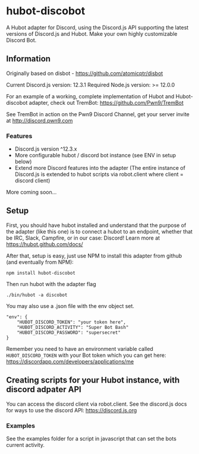 # hubot-discobot

A Hubot adapter for Discord, using the Discord.js API supporting the latest versions of Discord.js and Hubot. Make your own highly customizable Discord Bot.

## Information

Originally based on disbot - https://github.com/atomicptr/disbot 

Current Discord.js version: 12.3.1
Required Node.js version: >= 12.0.0

For an example of a working, complete implementation of Hubot and Hubot-discobot adapter, check out TremBot: https://github.com/Pwn9/TremBot 

See TremBot in action on the Pwn9 Discord Channel, get your server invite at http://discord.pwn9.com

### Features

* Discord.js version ^12.3.x
* More configurable hubot / discord bot instance (see ENV in setup below)
* Extend more Discord features into the adapter (The entire instance of Discord.js is extended to hubot scripts via robot.client where client = discord client)

More coming soon...

## Setup

First, you should have hubot installed and understand that the purpose of the adapter (like this one) is to connect a hubot to an endpoint, whether that be IRC, Slack, Campfire, or in our case: Discord! Learn more at https://hubot.github.com/docs/

After that, setup is easy, just use NPM to install this adapter from github (and eventually from NPM):

    npm install hubot-discobot
    
Then run hubot with the adapter flag 

    ./bin/hubot -a discobot
    
You may also use a .json file with the env object set.

    "env": {
        "HUBOT_DISCORD_TOKEN": "your token here",
        "HUBOT_DISCORD_ACTIVITY": "Super Bot Bash"
        "HUBOT_DISCORD_PASSWORD": "supersecret"
    }
 

Remember you need to have an environment variable called ``HUBOT_DISCORD_TOKEN`` with your Bot token which you can get here: https://discordapp.com/developers/applications/me

## Creating scripts for your Hubot instance, with discord adpater API

You can access the discord client via robot.client. See the discord.js docs for ways to use the discord API: https://discord.js.org


### Examples

See the examples folder for a script in javascript that can set the bots current activity.
